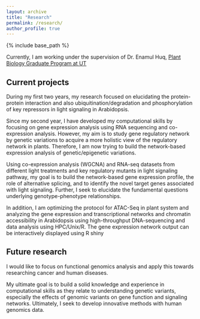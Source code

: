 ```yaml
---
layout: archive
title: "Research"
permalink: /research/
author_profile: true
---
```


{% include base_path %}

Currently, I am working under the supervision of Dr. Enamul Huq, [Plant Biology Graduate Program at UT](https://sites.cns.utexas.edu/huq/home)

## Current projects

During my first two years, my research focused on elucidating the protein-protein interaction and also ubiquitination/degradation and phosphorylation of key repressors in light signaling in Arabidopsis.

Since my second year, I have developed my computational skills by focusing on gene expression analysis using RNA sequencing and co-expression analysis.
However, my aim is to study gene regulatory network by genetic variations to acquire a more holistic view of the regulatory network in plants. 
Therefore, I am now trying to build the network-based expression analysis of genetic/epigenetic variations. 

Using co-expression analysis (WGCNA) and RNA-seq datasets from different light treatments and key regulatory mutants in light signaling pathway, my goal is to build the network-based gene expression profile, the role of alternative splicing, and to identify the novel target genes associated with light signaling.
Further, I seek to elucidate the fundamental questions underlying genotype-phenotype relationships. 

In addition, I am optimizing the protocol for ATAC-Seq in plant system and analyzing the gene expression and transcriptional networks and chromatin accessibility in Arabidopsis using high-throughput DNA-sequencing and data analysis using HPC/Unix/R. The gene expression network output can be interactively displayed using R shiny


## Future research 

I would like to focus on functional genomics analysis and apply this towards researching cancer and human diseases. 

My ultimate goal is to build a solid knowledge and experience in computational skills as they relate to understanding genetic variants, especially the effects of genomic variants on gene function and signaling networks. 
Ultimately, I seek to develop innovative methods with human genomics data. 
